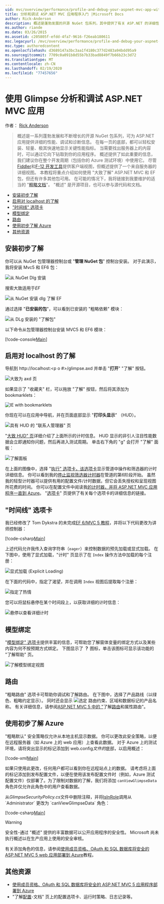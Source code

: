 ```yaml
---
uid: mvc/overview/performance/profile-and-debug-your-aspnet-mvc-app-with-glimpse
title: 分析和调试 ASP.NET MVC 应用程序入门 |Microsoft Docs
author: Rick-Anderson
description: 概述是蓬勃发展的开源 NuGet 包系列，其中提供了有关 ASP.NET 的详细性能、调试和诊断信息 。
ms.author: riande
ms.date: 03/26/2015
ms.assetid: c205805f-efdd-4fa7-9616-f26eab180611
msc.legacyurl: /mvc/overview/performance/profile-and-debug-your-aspnet-mvc-app-with-glimpse
msc.type: authoredcontent
ms.openlocfilehash: d3689147a3bc3aa1f4180c377d2483a94bdd95a9
ms.sourcegitcommit: 7709c0a091b8d55b7b33bad8849f7b66b23c3d72
ms.translationtype: MT
ms.contentlocale: zh-CN
ms.lasthandoff: 02/19/2020
ms.locfileid: "77457656"
---
```

# <a name="profile-and-debug-your-aspnet-mvc-app-with-glimpse"></a>使用 Glimpse 分析和调试 ASP.NET MVC 应用

作者： [Rick Anderson](https://twitter.com/RickAndMSFT)

> 概述是一系列蓬勃发展和不断增长的开源 NuGet 包系列，可为 ASP.NET 应用提供详细的性能、调试和诊断信息。 在每一页的底部，都可以轻松安装、轻量、极其快速地显示关键性能指标。 当需要找出服务器上的内容时，可以通过它向下钻取到你的应用程序。 概述提供了如此重要的信息，我们建议你在整个开发周期（包括你的 Azure 测试环境）中使用它。 尽管[Fiddler](http://www.telerik.com/fiddler)和[F-12 开发工具](https://msdn.microsoft.com/library/ie/gg589512(v=vs.85).aspx)提供客户端视图，但概述提供了一个来自服务器的详细视图。 本教程将重点介绍如何使用 "大致了解" ASP.NET MVC 和 EF 包，但还有许多其他包可用。 在可能的情况下，我将链接到我要维护的适当的 "[粗略文档](http://getglimpse.com/Docs/)"。 "概述" 是开源项目，也可以参与源代码和文档。

- [安装初步了解](#ig)
- [启用对 localhost 的了解](#eg)
- ["时间线" 选项卡](#Time)
- [模型绑定](#mb)
- [路由](#route)
- [使用初步了解 Azure](#da)
- [其他资源](#addRes)

<a id="ig"></a>
## <a name="installing-glimpse"></a>安装初步了解

你可以从 NuGet 包管理器控制台或 "**管理 NuGet 包**" 控制台安装。 对于此演示，我将安装 Mvc5 和 EF6 包：

![从 NuGet Dlg 安装](profile-and-debug-your-aspnet-mvc-app-with-glimpse/_static/image1.png)

搜索大致适用于*EF*

![从 NuGet 安装 dlg 了解 EF](profile-and-debug-your-aspnet-mvc-app-with-glimpse/_static/image2.png)

通过选择 "**已安装的包**"，可以看到已安装的 "粗略依赖" 模块：

![从 DLg 安装的 "了解包"](profile-and-debug-your-aspnet-mvc-app-with-glimpse/_static/image3.png)

以下命令从包管理器控制台安装 MVC5 和 EF6 模块：

[!code-console[Main](profile-and-debug-your-aspnet-mvc-app-with-glimpse/samples/sample1.cmd)]

<a id="eg"></a>
## <a name="enable-glimpse-for-localhost"></a>启用对 localhost 的了解

导航到 http://localhost:&lt;p o #&gt;/glimpse.axd 并单击 "<strong>打开</strong>" "了解" 按钮。

![大致为 axd 页](profile-and-debug-your-aspnet-mvc-app-with-glimpse/_static/image4.png)

如果显示了 "收藏夹" 栏，可以拖放 "了解" 按钮，然后将其添加为 bookmarklets：

![IE with bookmarklets](profile-and-debug-your-aspnet-mvc-app-with-glimpse/_static/image5.png)

你现在可以在应用中导航，并在页面底部显示 "**打印头显示**" （HUD）。

![具有 HUD 的 "联系人管理器" 页](profile-and-debug-your-aspnet-mvc-app-with-glimpse/_static/image6.png)

"[大致 HUD" 页](http://getglimpse.com/Docs/Heads-up-Display)详细介绍了上面所示的计时信息。 HUD 显示的非引人注目性能数据会立即通知你问题，然后再进入测试周期。 单击右下角的 &quot;g&quot; 会打开 "了解" 面板：

![了解面板](profile-and-debug-your-aspnet-mvc-app-with-glimpse/_static/image7.png)

在上面的图像中，选择 "[执行" 选项卡，该选项卡](http://getglimpse.com/Docs/Execution-Tab)显示管道中操作和筛选器的计时详细信息。 你可以看到我的[停止监视筛选器计时器](http://www.nuget.org/packages/StopWatch/)在管道的第6阶段开始。 虽然我的轻型计时器可以提供有用的配置文件/计时数据，但它会丢失授权和呈现视图所花费的时间。 你可以在配置文件中阅读我[的计时器，并将 ASP.NET MVC 应用程序一直到 Azure](https://blogs.msdn.com/b/webdev/archive/2014/07/29/profile-and-time-your-asp-net-mvc-app-all-the-way-to-azure.aspx)。 "[选项卡](http://getglimpse.com/Docs/Tabs)" 页提供了有关每个选项卡的详细信息的链接。

<a id="Time"></a>
## <a name="the-timeline-tab"></a>"时间线" 选项卡

我已经修改了 Tom Dykstra 的未完成[EF 6/MVC 5 教程](../getting-started/getting-started-with-ef-using-mvc/creating-an-entity-framework-data-model-for-an-asp-net-mvc-application.md)，并将以下代码更改为讲师控制器：

[!code-csharp[Main](profile-and-debug-your-aspnet-mvc-app-with-glimpse/samples/sample2.cs?highlight=1,20-31)]

上述代码允许我传入查询字符串（`eager`）来控制数据的预先加载或显式加载。 在下图中，使用了显式加载，"计时" 页显示了在 `Index` 操作方法中加载的每个注册：

![显式加载 (Explicit Loading)](profile-and-debug-your-aspnet-mvc-app-with-glimpse/_static/image8.png)

在下面的代码中，指定了渴望，并在调用 `Index` 视图后提取每个注册：

![指定了热情](profile-and-debug-your-aspnet-mvc-app-with-glimpse/_static/image9.png)

您可以将鼠标悬停在某个时间段上，以获取详细的计时信息：

![悬停以查看详细计时](profile-and-debug-your-aspnet-mvc-app-with-glimpse/_static/image10.png)

<a id="mb"></a>
## <a name="model-binding"></a>模型绑定

"[模型绑定" 选项卡](http://getglimpse.com/Docs/Model-Binding-Tab)提供丰富的信息，可帮助您了解窗体变量的绑定方式以及某些内容为何不按预期方式绑定。 下图显示了 **？** 图标，单击该图标可显示该功能的 "了解帮助" 页。

![了解模型绑定视图](profile-and-debug-your-aspnet-mvc-app-with-glimpse/_static/image11.png)

<a id="route"></a>
## <a name="routes"></a>路由

 "粗略路由" 选项卡可帮助你调试和了解路由。 在下图中，选择了产品路线（以绿色、粗略约定显示）。 同时还会显示 ![选定](profile-and-debug-your-aspnet-mvc-app-with-glimpse/_static/image12.png) 路由约束、区域和数据标记的产品名称。 有关详细信息，请参阅[ASP.NET MVC 5 中的 "](https://blogs.msdn.com/b/webdev/archive/2013/10/17/attribute-routing-in-asp-net-mvc-5.aspx)了解[路由](http://getglimpse.com/Docs/Routes-Tab)和属性路由"。 

<a id="da"></a>
## <a name="using-glimpse-on-azure"></a>使用初步了解 Azure

"粗略默认" 安全策略仅允许从本地主机显示数据。 你可以更改此安全策略，以便在远程服务器（如 Azure 上的 web 应用）上查看此数据。 对于 Azure 上的测试环境，请将突出显示的标记添加到 web.config*文件的*底部，以启用概述：

[!code-xml[Main](profile-and-debug-your-aspnet-mvc-app-with-glimpse/samples/sample3.xml?highlight=2-6)]

如果只使用此更改，任何用户都可以看到你在远程站点上的数据。 请考虑将上面的标记添加到发布配置文件，以便在使用该发布配置文件时（例如，Azure 测试配置文件）仅部署了。为了限制对数据的了解，我们将添加 `canViewGlimpseData` 角色并仅允许此角色中的用户查看数据。

从*GlimpseSecurityPolicy.cs*文件中删除注释，并将[IsInRole](https://msdn.microsoft.com/library/system.security.principal.iprincipal.isinrole(v=vs.110).aspx)调用从 `Administrator` 更改为 `canViewGlimpseData` 角色：

[!code-csharp[Main](profile-and-debug-your-aspnet-mvc-app-with-glimpse/samples/sample4.cs?highlight=6)]

> [!WARNING]
> 安全性-通过 "概述" 提供的丰富数据可以公开应用程序的安全性。 Microsoft 尚未执行概述以在生产应用上使用的安全审核。

有关添加角色的信息，请参阅[使用成员资格、OAuth 和 SQL 数据库将安全的 ASP.NET MVC 5 web 应用部署到 Azure](https://azure.microsoft.com/documentation/articles/web-sites-dotnet-deploy-aspnet-mvc-app-membership-oauth-sql-database/)教程。

<a id="addRes"></a>
## <a name="additional-resources"></a>其他资源

- [使用成员资格、OAuth 和 SQL 数据库将安全的 ASP.NET MVC 5 应用程序部署到 Azure](https://azure.microsoft.com/documentation/articles/web-sites-dotnet-deploy-aspnet-mvc-app-membership-oauth-sql-database/)
- "了解[配置](http://getglimpse.com/Docs/Configuration)-文档" 页上的配置选项卡、运行时策略、日志记录等。
